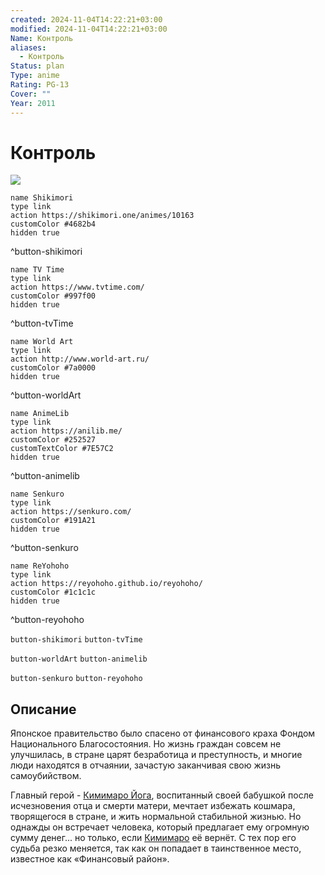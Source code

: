 ```yaml
---
created: 2024-11-04T14:22:21+03:00
modified: 2024-11-04T14:22:21+03:00
Name: Контроль
aliases:
  - Контроль
Status: plan
Type: anime
Rating: PG-13
Cover: ""
Year: 2011
---
```


# Контроль

![](https://nyaa.shikimori.one/uploads/poster/animes/10163/3dbd5f9193eb2c56ccb835bfc70860b3.jpeg)

```button
name Shikimori
type link
action https://shikimori.one/animes/10163
customColor #4682b4
hidden true
```
^button-shikimori

```button
name TV Time
type link
action https://www.tvtime.com/
customColor #997f00
hidden true
```
^button-tvTime

```button
name World Art
type link
action http://www.world-art.ru/
customColor #7a0000
hidden true
```
^button-worldArt

```button
name AnimeLib
type link
action https://anilib.me/
customColor #252527
customTextColor #7E57C2
hidden true
```
^button-animelib

```button
name Senkuro
type link
action https://senkuro.com/
customColor #191A21
hidden true
```
^button-senkuro

```button
name ReYohoho
type link
action https://reyohoho.github.io/reyohoho/
customColor #1c1c1c
hidden true
```
^button-reyohoho

`button-shikimori` `button-tvTime`

`button-worldArt` `button-animelib`

`button-senkuro` `button-reyohoho`

## Описание

Японское правительство было спасено от финансового краха Фондом Национального Благосостояния. Но жизнь граждан совсем не улучшилась, в стране царят безработица и преступность, и многие люди находятся в отчаянии, зачастую заканчивая свою жизнь самоубийством.

Главный герой - [Кимимаро Йога](https://shikimori.one/characters/40449-kimimaro-yoga), воспитанный своей бабушкой после исчезновения отца и смерти матери, мечтает избежать кошмара, творящегося в стране, и жить нормальной стабильной жизнью. Но однажды он встречает человека, который предлагает ему огромную сумму денег... но только, если [Кимимаро](https://shikimori.one/characters/40449-kimimaro-yoga) её вернёт. С тех пор его судьба резко меняется, так как он попадает в таинственное место, известное как «Финансовый район».
